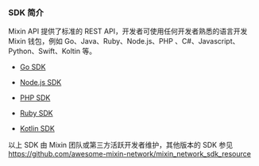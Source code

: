 ### SDK 简介

Mixin API 提供了标准的 REST API，开发者可使用任何开发者熟悉的语言开发 Mixin 钱包，例如 Go、Java、Ruby、Node.js、PHP 、C#、Javascript、Python、Swift、Koltin 等。

- [Go SDK](./go)

- [Node.js SDK](./nodejs)

- [PHP SDK](./php)

- [Ruby SDK](./ruby)

- [Kotlin SDK](./kotlin)

以上 SDK 由 Mixin 团队或第三方活跃开发者维护，其他版本的 SDK 参见 https://github.com/awesome-mixin-network/mixin_network_sdk_resource